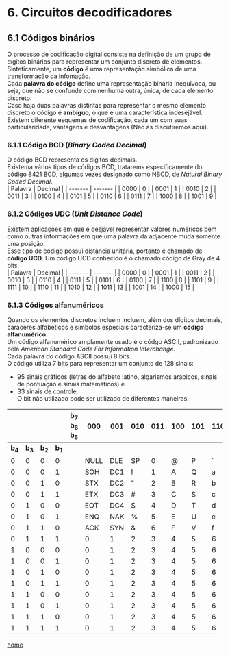# 6. Circuitos decodificadores

## 6.1 Códigos binários

O processo de codificação digital consiste na definição de um grupo de dígitos binários para representar um conjunto discreto de elementos.  
Sinteticamente, um **código** é uma representação simbólica de uma transformação da infomação.  
Cada **palavra do código** define uma representação binária inequívoca, ou seja, que não se confunde com nenhuma outra, única, de cada elemento discreto.  
Caso haja duas palavras distintas para representar o mesmo elemento discreto o código é **ambíguo**, o que é uma característica indesejável.  
Existem diferente esquemas de codificação, cada um com suas particularidade, vantagens e desvantagens (Não as discutiremos aqui).  

### 6.1.1 Código BCD (*Binary Coded Decimal*)
O código BCD representa os dígitos decimais.  
Existema vários tipos de códigos BCD, tratarems especificamente do código 8421 BCD, algumas vezes designado como NBCD, de *Natural Binary Coded Decimal*.   
| Palavra | Decimal |
| ------- | ------- |
| 0000 | 0 |
| 0001 | 1 |
| 0010 | 2 |
| 0011 | 3 |
| 0100 | 4 |
| 0101 | 5 |
| 0110 | 6 |
| 0111 | 7 |
| 1000 | 8 |
| 1001 | 9 |

### 6.1.2 Códigos UDC (*Unit Distance Code*)
Existem aplicações em que é desjável representar valores numéricos bem como outras informações em que uma palavra da adjacente muda somente uma posição.  
Esse tipo de código possui distância unitária, portanto é chamado de **código UCD**. 
Um código UCD conhecido é o chamado código de Gray de 4 bits.  
| Palavra | Decimal |
| ------- | ------- |
| 0000 | 0 |
| 0001 | 1 |
| 0011 | 2 |
| 0010 | 3 |
| 0110 | 4 |
| 0111 | 5 |
| 0101 | 6 |
| 0100 | 7 |
| 1100 | 8 |
| 1101 | 9 |
| 1111 | 10 |
| 1110 | 11 |
| 1010 | 12 |
| 1011 | 13 |
| 1001 | 14 |
| 1000 | 15 |

### 6.1.3 Códigos alfanuméricos
Quando os elementos discretos incluem incluem, além dos dígitos decimais, caraceres alfabéticos e símbolos especiais caracteriza-se um **código alfanumérico**.  
Um código alfanumérico amplamente usado é o códgo ASCII, padronizado pela *American Standard Code For Information Interchange*.  
Cada palavra do código ASCII possui 8 bits.  
O código utiliza 7 bits para representar um conjunto de 128 sinais:  
- 95 sinais gráficos (letras do alfabeto latino, algarismos arábicos, sinais de pontuação e sinais matemáticos) e
- 33 sinais de controle.  
O bit não utilizado pode ser utilizado de diferentes maneiras.  


|   |   |   |   | b<sub>7</sub> b<sub>6</sub> b<sub>5</sub> | 000 | 001 | 010 | 011 | 100 | 101 | 110 | 111 |
| - | - | - | - | - | - | - | - | - | - | - | - | - |
| **b<sub>4</sub>** | **b<sub>3</sub>** | **b<sub>2</sub>** | **b<sub>1</sub>** |   |  |   |   |   |   |   |   |   |
| 0 | 0 | 0 | 0 |   | NULL | DLE | SP | 0 | @ | P | ´ | p |
| 0 | 0 | 0 | 1 |   | SOH | DC1 | ! | 1 | A | Q | a | q |
| 0 | 0 | 1 | 0 |   | STX | DC2 | " | 2 | B | R | b | r |
| 0 | 0 | 1 | 1 |   | ETX | DC3 | # | 3 | C | S | c | s |
| 0 | 1 | 0 | 0 |   | EOT | DC4 | $ | 4 | D | T | d | u |
| 0 | 1 | 0 | 1 |   | ENQ | NAK | % | 5 | E | U | e | v |
| 0 | 1 | 1 | 0 |   | ACK | SYN | & | 6 | F | V | f | w |
| 0 | 1 | 1 | 1 |   | 0 | 1 | 2 | 3 | 4 | 5 | 6 | 7 |
| 1 | 0 | 0 | 0 |   | 0 | 1 | 2 | 3 | 4 | 5 | 6 | 7 |
| 1 | 0 | 0 | 1 |   | 0 | 1 | 2 | 3 | 4 | 5 | 6 | 7 |
| 1 | 0 | 1 | 0 |   | 0 | 1 | 2 | 3 | 4 | 5 | 6 | 7 |
| 1 | 0 | 1 | 1 |   | 0 | 1 | 2 | 3 | 4 | 5 | 6 | 7 |
| 1 | 1 | 0 | 0 |   | 0 | 1 | 2 | 3 | 4 | 5 | 6 | 7 |
| 1 | 1 | 0 | 1 |   | 0 | 1 | 2 | 3 | 4 | 5 | 6 | 7 |
| 1 | 1 | 1 | 0 |   | 0 | 1 | 2 | 3 | 4 | 5 | 6 | 7 |
| 1 | 1 | 1 | 1 |   | 0 | 1 | 2 | 3 | 4 | 5 | 6 | 7 |




[home](https://github.com/claytonjasilva/claytonjasilva.github.io/blob/main/sisdig_aulas.md)  




